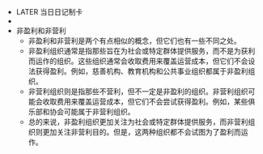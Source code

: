 - LATER  当日日记制卡
-
- 非盈利和非营利
	- 非盈利和非营利是两个有点相似的概念，但它们也有一些不同之处。
	- 非盈利组织通常是指那些旨在为社会或特定群体提供服务，而不是为获利而运作的组织。这些组织通常会收取费用来覆盖运营成本，但它们不会设法获得盈利。例如，慈善机构、教育机构和公共事业组织都属于非盈利组织。
	- 非营利组织则是指那些不营利，但不一定是非盈利的组织。非营利组织可能会收取费用来覆盖运营成本，但它们不会尝试获得盈利。例如，某些俱乐部和协会可能属于非营利组织。
	- 总的来说，非盈利组织更加关注为社会或特定群体提供服务，而非营利组织则更加关注非营利目的。但是，这两种组织都不会试图为了盈利而运作。